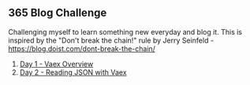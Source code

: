 ## 365 Blog Challenge

Challenging myself to learn something new everyday and blog it.
This is inspired by the "Don't break the chain!" rule by Jerry Seinfeld - https://blog.doist.com/dont-break-the-chain/

1. [Day 1 - Vaex Overview](https://github.com/fullstackdata/freshstart/blob/f52047c415253f6d03baa3d1763476de8d0425e5/day001_vaex_overview.md)
1. [Day 2 - Reading JSON with Vaex](https://github.com/fullstackdata/freshstart/blob/gh-pages/day002_vaex_json.md)
